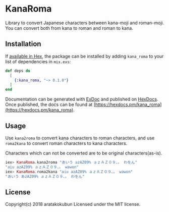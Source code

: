 # KanaRoma

Library to convert Japanese characters between kana-moji and roman-moji.
You can convert both from kana to roman and roman to kana.

## Installation

If [available in Hex](https://hex.pm/docs/publish), the package can be installed
by adding `kana_roma` to your list of dependencies in `mix.exs`:

```elixir
def deps do
  [
    {:kana_roma, "~> 0.1.0"}
  ]
end
```

Documentation can be generated with [ExDoc](https://github.com/elixir-lang/ex_doc)
and published on [HexDocs](https://hexdocs.pm). Once published, the docs can
be found at [https://hexdocs.pm/kana_roma](https://hexdocs.pm/kana_roma).

## Usage

Use `kana2roma` to convert kana characters to roman characters,
and use `roma2kana` to convert roman characters to kana characters.

Characters which can not be converted are to be original characters(as-is).

```elixir
iex> KanaRoma.kana2roma "あいう azAZ09% ａｚＡＺ０９、。 わをん"
"aiu azAZ09% ａｚＡＺ０９、。 wawon"
iex> KanaRoma.roma2kana "aiu azAZ09% ａｚＡＺ０９、。 wawon"
"あいう あzAZ09% ａｚＡＺ０９、。 わをん"
```

## License

Copyright(c) 2018 aratakokubun Licensed under the MIT license.